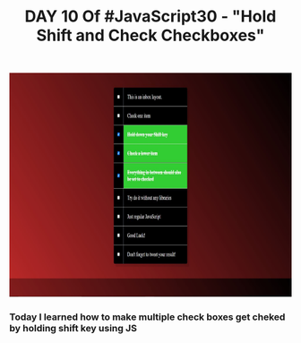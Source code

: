 <h1 align="center">DAY 10 Of #JavaScript30 - "Hold Shift and Check Checkboxes"</h2>
<br>
<p align="center">
  <img src="output.JPG" height="400px" width="800px">
</p>
<h3>Today I learned how to make multiple check boxes get cheked by holding shift key using JS</h3>
